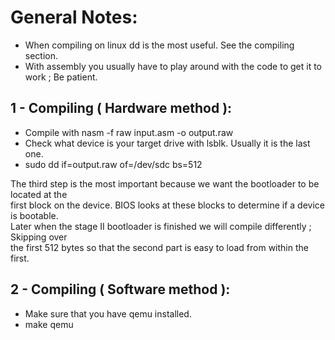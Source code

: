 # General Notes:
* When compiling on linux dd is the most useful. See the compiling section.
* With assembly you usually have to play  around with the code to get it to work ; Be patient.


## 1 - Compiling ( Hardware method ):
* Compile with nasm -f raw input.asm -o output.raw
* Check what device is your target drive with lsblk. Usually it is the last one.
* sudo dd if=output.raw of=/dev/sdc bs=512


The third step is the most important because we want the bootloader to be located at the<br />
first block on the device. BIOS looks at these blocks to determine if a device is bootable.<br />Later when the stage II bootloader is finished we will compile differently ; Skipping over <br />the first 512 bytes so that the second part is easy to load from within the first.


## 2 - Compiling ( Software method ):
* Make sure that you have qemu installed.
* make qemu

